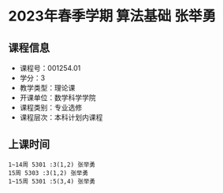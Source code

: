# 2023年春季学期 算法基础 张举勇






## 课程信息

- 课程号：001254.01
- 学分：3
- 教学类型：理论课
- 开课单位：数学科学学院
- 课程类别：专业选修
- 课程层次：本科计划内课程

## 上课时间

```
1~14周 5301 :3(1,2) 张举勇
15周 5303 :3(1,2) 张举勇
1~15周 5301 :5(3,4) 张举勇
```

